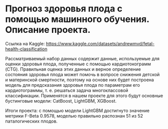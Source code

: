 # Прогноз здоровья плода с помощью машинного обучения. Описание проекта.
Ссылка на Kaggle: https://www.kaggle.com/datasets/andrewmvd/fetal-health-classification

Рассматриваемый набор данных содержит данные, используемые для оценки здоровья плода, полученные с помощью кардиотокограмм (CTG). Правильная оценка этих данных и верное определение состояния здоровья плода может помочь в вопросе снижения детской и материнской смертности, поэтому на основе них будет построена модель для предсказания здоровья плода по параметрам его кардиотограммы, т. е. решаться задача многоклассовой классификации. Применятся в нашем проекте для этого будут основные бустинговые модели: CatBoost, LightGBM, XGBoost.

Итоги проекта: с помощью модели LightGBM достигнуто значение метрики F-Beta 0.9578, моделью правильно распознан 51 из 52 паталогических плодов.
